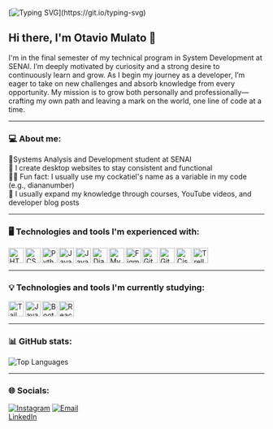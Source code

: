 [![Typing SVG](https://readme-typing-svg.demolab.com?font=Fira+Code&weight=500&size=25&pause=1100&color=9280F7&vCenter=true&repeat=false&width=435&lines=Welcome+to+my+GitHub+profile!)](https://git.io/typing-svg)

## Hi there, I'm Otavio Mulato 👋

I'm in the final semester of my technical program in System Development at SENAI. I’m deeply motivated by curiosity and a strong desire to continuously learn and grow. As I begin my journey as a developer, I’m eager to take on new challenges and absorb knowledge from every opportunity. My mission is to grow both personally and professionally—crafting my own path and leaving a mark on the world, one line of code at a time.

---

### 💻 About me:
👾Systems Analysis and Development student at SENAI  
🎨 I create desktop websites to stay consistent and functional  
🐦‍🔥 Fun fact: I usually use my cockatiel's name as a variable in my code (e.g., diananumber)  
📖 I usually expand my knowledge through courses, YouTube videos, and developer blog posts  

---

### 🖥️ Technologies and tools I'm experienced with:

<img align="left" alt="HTML5" title="HTML5" width="30px" src="https://cdn.jsdelivr.net/gh/devicons/devicon/icons/html5/html5-original.svg" />
<img align="left" alt="CSS3" title="CSS3" width="30px" src="https://cdn.jsdelivr.net/gh/devicons/devicon/icons/css3/css3-original.svg" />
<img align="left" alt="Python" title="Python" width="30px" src="https://cdn.jsdelivr.net/gh/devicons/devicon/icons/python/python-original.svg" />
<img align="left" alt="Java" title="Java" width="30px" src="https://cdn.jsdelivr.net/gh/devicons/devicon/icons/java/java-original.svg" />
<img align="left" alt="JavaScript" title="JavaScript" width="30px" src="https://cdn.jsdelivr.net/gh/devicons/devicon/icons/javascript/javascript-original.svg" />
<img align="left" alt="Django" title="Django" width="30px" src="https://www.svgrepo.com/show/372833/django.svg" />
<img align="left" alt="MySQL" title="MySQL" width="30px" src="https://cdn.jsdelivr.net/gh/devicons/devicon/icons/mysql/mysql-original.svg" />
<img align="left" alt="Figma" title="Figma" width="30px" src="https://cdn.jsdelivr.net/gh/devicons/devicon/icons/figma/figma-original.svg" />
<img align="left" alt="Git" title="Git" width="30px" src="https://cdn.jsdelivr.net/gh/devicons/devicon/icons/git/git-original.svg" />
<img align="left" alt="GitHub" title="GitHub" width="30px" src="https://cdn.jsdelivr.net/gh/devicons/devicon/icons/github/github-original.svg" />
<img align="left" alt="Cisco" title="Cisco" width="30px" src="https://www.svgrepo.com/show/448278/cisco.svg" />
<img align="left" alt="Trello" title="Trello" width="30px" src="https://cdn.jsdelivr.net/gh/devicons/devicon/icons/trello/trello-plain.svg" />
<br clear="left" />

---

### 💡 Technologies and tools I'm currently studying:

<img align="left" alt="TailwindCSS" title="TailwindCSS" width="30px" src="https://upload.wikimedia.org/wikipedia/commons/d/d5/Tailwind_CSS_Logo.svg" />
<img align="left" alt="Java" title="Java" width="30px" src="https://cdn.jsdelivr.net/gh/devicons/devicon/icons/java/java-original.svg" />
<img align="left" alt="Bootstrap" title="Bootstrap" width="30px" src="https://cdn.jsdelivr.net/gh/devicons/devicon/icons/bootstrap/bootstrap-plain.svg" />
<img align="left" alt="React" title="React" width="30px" src="https://cdn.jsdelivr.net/gh/devicons/devicon/icons/react/react-original.svg" />
<br clear="left" />

---

### 📊 GitHub stats:
![Top Languages](https://github-readme-stats.vercel.app/api/top-langs/?username=otavio-mmulato&layout=compact&theme=dracula)

---

### 🌐 Socials:
[![Instagram](https://img.shields.io/badge/Instagram-%23E4405F.svg?logo=Instagram&logoColor=white)](https://instagram.com/otavio-mmulato) 
[![Email](https://img.shields.io/badge/Email-D14836?logo=gmail&logoColor=white)](mailto:otavio.mmulato@outlook.com.br)  
[LinkedIn](https://www.linkedin.com/in/otavio-mmulato/)
